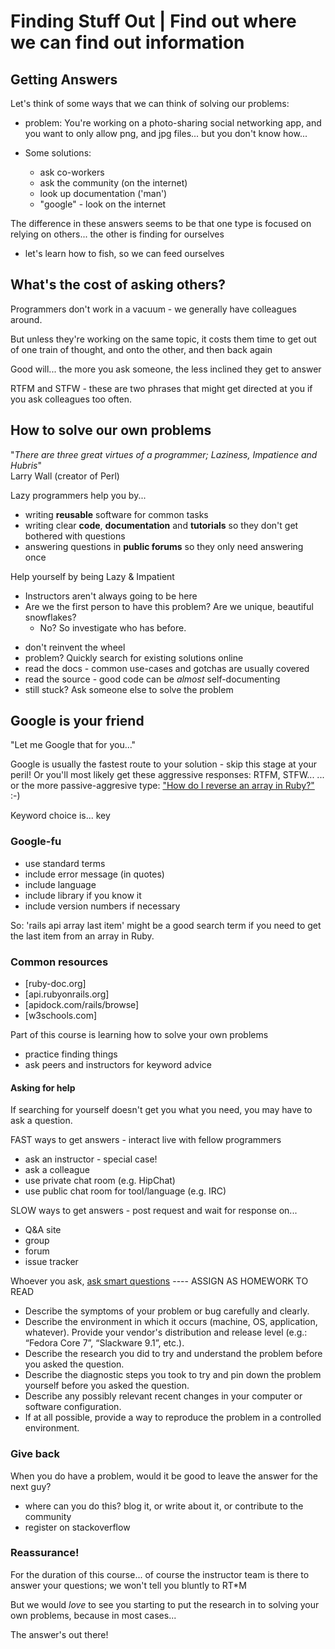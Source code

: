 # Finding Stuff Out | Find out where we can find out information

## Getting Answers

Let's think of some ways that we can think of solving our problems:
  - problem: You're working on a photo-sharing social networking app, and you want to only allow png, and jpg files... but you don't know how...

  - Some solutions:
    - ask co-workers
    - ask the community (on the internet)
    - look up documentation ('man')
    - "google" - look on the internet

The difference in these answers seems to be that one type is focused on relying on others... the other is finding for ourselves
  - let's learn how to fish, so we can feed ourselves
   
  
## What's the cost of asking others?

Programmers don't work in a vacuum - we generally have colleagues around.

But unless they're working on the same topic, it costs them time to get out of one train of thought, and onto the other, and then back again

Good will... the more you ask someone, the less inclined they get to answer  

RTFM and STFW - these are two phrases that might get directed at you if you ask colleagues too often.




## How to solve our own problems
"*There are three great virtues of a programmer; Laziness, Impatience and Hubris*"  
Larry Wall (creator of Perl)

Lazy programmers help you by...

* writing **reusable** software for common tasks
* writing clear **code**, **documentation** and **tutorials** so they don't get bothered with questions
* answering questions in **public forums** so they only need answering once

Help yourself by being Lazy & Impatient

- Instructors aren't always going to be here
- Are we the first person to have this problem? Are we unique, beautiful snowflakes?
  - No? So investigate who has before.

* don't reinvent the wheel
* problem? Quickly search for existing solutions online
* read the docs - common use-cases and gotchas are usually covered
* read the source - good code can be _almost_ self-documenting
* still stuck? Ask someone else to solve the problem


## Google is your friend

"Let me Google that for you..."

Google is usually the fastest route to your solution - skip this stage at your peril!
Or you'll most likely get these aggressive responses: RTFM, STFW...
... or the more passive-aggresive type: ["How do I reverse an array in Ruby?"](http://lmgtfy.com/?q=how+do+I+reverse+an+array+in+ruby) :-)

Keyword choice is... key

### Google-fu

* use standard terms
* include error message (in quotes)
* include language
* include library if you know it
* include version numbers if necessary

So: 'rails api array last item' might be a good search term if you need to get the last item from an array in Ruby.

    
### Common resources
  - [ruby-doc.org]
  - [api.rubyonrails.org]
  - [apidock.com/rails/browse]
  - [w3schools.com]


Part of this course is learning how to solve your own problems

* practice finding things
* ask peers and instructors for keyword advice


#### Asking for help

If searching for yourself doesn't get you what you need, you may have to ask a question.

FAST ways to get answers - interact live with fellow programmers

* ask an instructor - special case!
* ask a colleague
* use private chat room (e.g. HipChat)
* use public chat room for tool/language (e.g. IRC)

SLOW ways to get answers - post request and wait for response on...

* Q&A site
* group
* forum
* issue tracker

Whoever you ask, [ask smart questions](http://www.catb.org/esr/faqs/smart-questions.html) ---- ASSIGN AS HOMEWORK TO READ

  - Describe the symptoms of your problem or bug carefully and clearly.
  - Describe the environment in which it occurs (machine, OS, application, whatever). Provide your vendor's distribution and release level (e.g.: “Fedora Core 7”, “Slackware 9.1”, etc.).
  - Describe the research you did to try and understand the problem before you asked the question.
  - Describe the diagnostic steps you took to try and pin down the problem yourself before you asked the question.
  - Describe any possibly relevant recent changes in your computer or software configuration.
  - If at all possible, provide a way to reproduce the problem in a controlled environment.


### Give back
When you do have a problem, would it be good to leave the answer for the next guy?

  - where can you do this? blog it, or write about it, or contribute to the community
  - register on stackoverflow

### Reassurance!
For the duration of this course... of course the instructor team is there to answer your questions; we won't tell you bluntly to RT*M

But we would *love* to see you starting to put the research in to solving your own problems, because in most cases...

The answer's out there!

